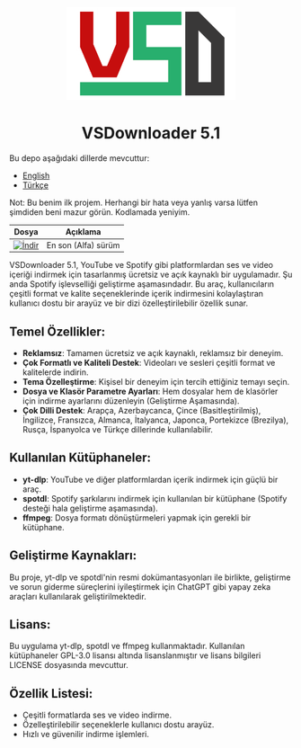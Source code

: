<p align="center">
  <img src="vsd.png" width="300">
</p>

<h1 align="center">VSDownloader 5.1</h1>

Bu depo aşağıdaki dillerde mevcuttur:
- [English](README.md)
- [Türkçe](README.tr.md)

Not: Bu benim ilk projem. Herhangi bir hata veya yanlış varsa lütfen şimdiden beni mazur görün. Kodlamada yeniyim.

| Dosya        | Açıklama                                   |
|-------------|--------------------------------------------|
| [![İndir](https://img.shields.io/badge/İndir-Latest-blue)](https://github.com/Ahrezan/vsdownloader/releases/download/v0.3.0-alpha/VSDSetup-0_3_0-alpha.exe) | En son (Alfa) sürüm |

VSDownloader 5.1, YouTube ve Spotify gibi platformlardan ses ve video içeriği indirmek için tasarlanmış ücretsiz ve açık kaynaklı bir uygulamadır. Şu anda Spotify işlevselliği geliştirme aşamasındadır. Bu araç, kullanıcıların çeşitli format ve kalite seçeneklerinde içerik indirmesini kolaylaştıran kullanıcı dostu bir arayüz ve bir dizi özelleştirilebilir özellik sunar.

## Temel Özellikler:
- **Reklamsız**: Tamamen ücretsiz ve açık kaynaklı, reklamsız bir deneyim.
- **Çok Formatlı ve Kaliteli Destek**: Videoları ve sesleri çeşitli format ve kalitelerde indirin.
- **Tema Özelleştirme**: Kişisel bir deneyim için tercih ettiğiniz temayı seçin.
- **Dosya ve Klasör Parametre Ayarları**: Hem dosyalar hem de klasörler için indirme ayarlarını düzenleyin (Geliştirme Aşamasında).
- **Çok Dilli Destek**: Arapça, Azerbaycanca, Çince (Basitleştirilmiş), İngilizce, Fransızca, Almanca, İtalyanca, Japonca, Portekizce (Brezilya), Rusça, İspanyolca ve Türkçe dillerinde kullanılabilir.

## Kullanılan Kütüphaneler:
- **yt-dlp**: YouTube ve diğer platformlardan içerik indirmek için güçlü bir araç.
- **spotdl**: Spotify şarkılarını indirmek için kullanılan bir kütüphane (Spotify desteği hala geliştirme aşamasında).
- **ffmpeg**: Dosya formatı dönüştürmeleri yapmak için gerekli bir kütüphane.

## Geliştirme Kaynakları:
Bu proje, yt-dlp ve spotdl'nin resmi dokümantasyonları ile birlikte, geliştirme ve sorun giderme süreçlerini iyileştirmek için ChatGPT gibi yapay zeka araçları kullanılarak geliştirilmektedir.

## Lisans:
Bu uygulama yt-dlp, spotdl ve ffmpeg kullanmaktadır. Kullanılan kütüphaneler GPL-3.0 lisansı altında lisanslanmıştır ve lisans bilgileri LICENSE dosyasında mevcuttur.

## Özellik Listesi:
- Çeşitli formatlarda ses ve video indirme.
- Özelleştirilebilir seçeneklerle kullanıcı dostu arayüz.
- Hızlı ve güvenilir indirme işlemleri.

